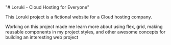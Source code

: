 "# Loruki - Cloud Hosting for Everyone"

This Loruki project is a fictional website for a Cloud hosting company.

Working on this project made me learn more about using flex, grid, making reusable components in my project styles, and other awesome concepts for building an interesting web project